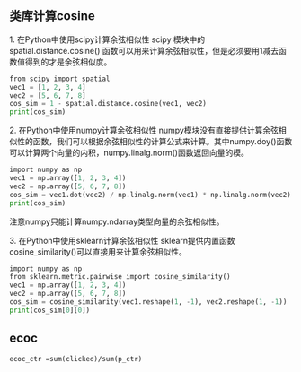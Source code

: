

## 类库计算cosine
1. 在Python中使用scipy计算余弦相似性
scipy 模块中的spatial.distance.cosine() 函数可以用来计算余弦相似性，但是必须要用1减去函数值得到的才是余弦相似度。
```python
from scipy import spatial
vec1 = [1, 2, 3, 4]
vec2 = [5, 6, 7, 8]
cos_sim = 1 - spatial.distance.cosine(vec1, vec2)
print(cos_sim)
```
2. 在Python中使用numpy计算余弦相似性
numpy模块没有直接提供计算余弦相似性的函数，我们可以根据余弦相似性的计算公式来计算。其中numpy.doy()函数可以计算两个向量的内积，numpy.linalg.norm()函数返回向量的模。
```python
import numpy as np
vec1 = np.array([1, 2, 3, 4])
vec2 = np.array([5, 6, 7, 8])
cos_sim = vec1.dot(vec2) / np.linalg.norm(vec1) * np.linalg.norm(vec2)
print(cos_sim)
```
注意numpy只能计算numpy.ndarray类型向量的余弦相似性。

3. 在Python中使用sklearn计算余弦相似性
sklearn提供内置函数cosine_similarity()可以直接用来计算余弦相似性。
```python
import numpy as np
from sklearn.metric.pairwise import cosine_similarity()
vec1 = np.array([1, 2, 3, 4])
vec2 = np.array([5, 6, 7, 8])
cos_sim = cosine_similarity(vec1.reshape(1, -1), vec2.reshape(1, -1))
print(cos_sim[0][0])
```
## ecoc
```
ecoc_ctr =sum(clicked)/sum(p_ctr)
```
